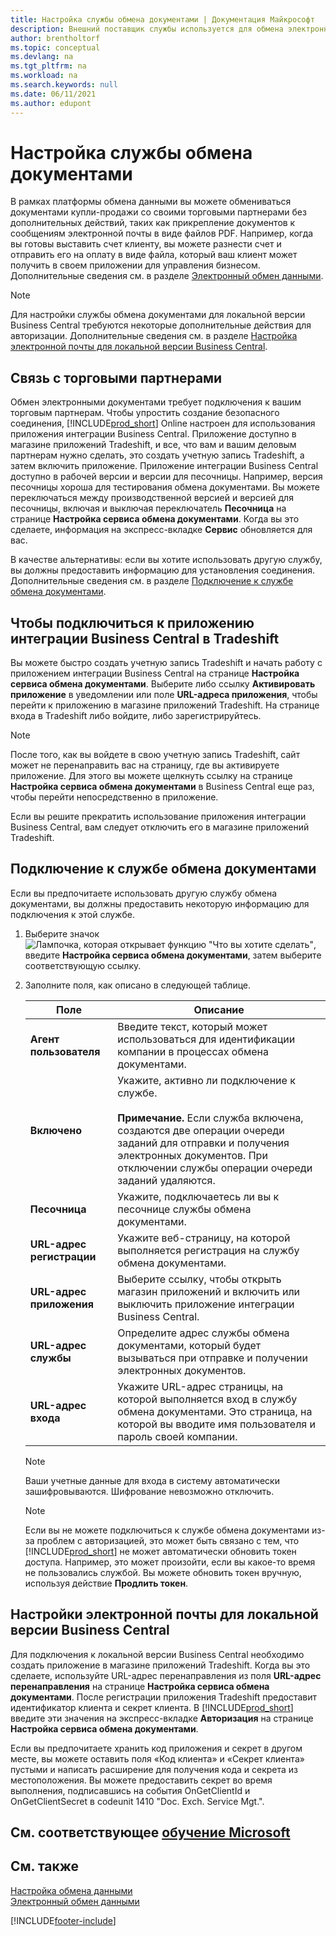 ```yaml
---
title: Настройка службы обмена документами | Документация Майкрософт
description: Внешний поставщик службы используется для обмена электронными документами с деловыми партнерами.
author: brentholtorf
ms.topic: conceptual
ms.devlang: na
ms.tgt_pltfrm: na
ms.workload: na
ms.search.keywords: null
ms.date: 06/11/2021
ms.author: edupont
---
```

# <a name="set-up-a-document-exchange-service"></a><a name="set-up-a-document-exchange-service"></a>Настройка службы обмена документами

В рамках платформы обмена данными вы можете обмениваться документами купли-продажи со своими торговыми партнерами без дополнительных действий, таких как прикрепление документов к сообщениям электронной почты в виде файлов PDF. Например, когда вы готовы выставить счет клиенту, вы можете разнести счет и отправить его на оплату в виде файла, который ваш клиент может получить в своем приложении для управления бизнесом. Дополнительные сведения см. в разделе [Электронный обмен данными](across-data-exchange.md).

> [!NOTE]
> Для настройки службы обмена документами для локальной версии Business Central требуются некоторые дополнительные действия для авторизации. Дополнительные сведения см. в разделе [Настройка электронной почты для локальной версии Business Central](#settings-for-business-central-on-premises).

## <a name="connecting-with-trading-partners"></a><a name="connecting-with-trading-partners"></a>Связь с торговыми партнерами

Обмен электронными документами требует подключения к вашим торговым партнерам. Чтобы упростить создание безопасного соединения, [!INCLUDE[prod_short](includes/prod_short.md)] Online настроен для использования приложения интеграции Business Central. Приложение доступно в магазине приложений Tradeshift, и все, что вам и вашим деловым партнерам нужно сделать, это создать учетную запись Tradeshift, а затем включить приложение. Приложение интеграции Business Central доступно в рабочей версии и версии для песочницы. Например, версия песочницы хороша для тестирования обмена документами. Вы можете переключаться между производственной версией и версией для песочницы, включая и выключая переключатель **Песочница** на странице **Настройка сервиса обмена документами**. Когда вы это сделаете, информация на экспресс-вкладке **Сервис** обновляется для вас.

В качестве альтернативы: если вы хотите использовать другую службу, вы должны предоставить информацию для установления соединения. Дополнительные сведения см. в разделе [Подключение к службе обмена документами](across-how-to-set-up-a-document-exchange-service.md#to-connect-to-a-document-exchange-service).

## <a name="to-connect-to-the-business-central-integration-app-on-tradeshift"></a><a name="to-connect-to-the-business-central-integration-app-on-tradeshift"></a>Чтобы подключиться к приложению интеграции Business Central в Tradeshift

Вы можете быстро создать учетную запись Tradeshift и начать работу с приложением интеграции Business Central на странице **Настройка сервиса обмена документами**. Выберите либо ссылку **Активировать приложение** в уведомлении или поле **URL-адреса приложения**, чтобы перейти к приложению в магазине приложений Tradeshift. На странице входа в Tradeshift либо войдите, либо зарегистрируйтесь.

> [!NOTE]
> После того, как вы войдете в свою учетную запись Tradeshift, сайт может не перенаправить вас на страницу, где вы активируете приложение. Для этого вы можете щелкнуть ссылку на странице **Настройка сервиса обмена документами** в Business Central еще раз, чтобы перейти непосредственно в приложение.

Если вы решите прекратить использование приложения интеграции Business Central, вам следует отключить его в магазине приложений Tradeshift. 

## <a name="to-connect-to-a-document-exchange-service"></a><a name="to-connect-to-a-document-exchange-service"></a>Подключение к службе обмена документами

Если вы предпочитаете использовать другую службу обмена документами, вы должны предоставить некоторую информацию для подключения к этой службе.

1. Выберите значок ![Лампочка, которая открывает функцию "Что вы хотите сделать"](media/ui-search/search_small.png "Что вы хотите сделать"), введите **Настройка сервиса обмена документами**, затем выберите соответствующую ссылку.  
2. Заполните поля, как описано в следующей таблице.  

    |Поле|Описание|  
    |---------------------------------|---------------------------------------|  
    |**Агент пользователя**|Введите текст, который может использоваться для идентификации компании в процессах обмена документами.|  
    |**Включено**|Укажите, активно ли подключение к службе.<br><br> **Примечание.** Если служба включена, создаются две операции очереди заданий для отправки и получения электронных документов. При отключении службы операции очереди заданий удаляются.|  
    |**Песочница**|Укажите, подключаетесь ли вы к песочнице службы обмена документами.|
    |**URL-адрес регистрации**|Укажите веб-страницу, на которой выполняется регистрация на службу обмена документами.|  
    |**URL-адрес приложения**|Выберите ссылку, чтобы открыть магазин приложений и включить или выключить приложение интеграции Business Central.|
    |**URL-адрес службы**|Определите адрес службы обмена документами, который будет вызываться при отправке и получении электронных документов.|  
    |**URL-адрес входа**|Укажите URL-адрес страницы, на которой выполняется вход в службу обмена документами. Это страница, на которой вы вводите имя пользователя и пароль своей компании.|  
    
    > [!NOTE]  
    > Ваши учетные данные для входа в систему автоматически зашифровываются. Шифрование невозможно отключить.

    > [!NOTE]
    > Если вы не можете подключиться к службе обмена документами из-за проблем с авторизацией, это может быть связано с тем, что [!INCLUDE[prod_short](includes/prod_short.md)] не может автоматически обновить токен доступа. Например, это может произойти, если вы какое-то время не пользовались службой. Вы можете обновить токен вручную, используя действие **Продлить токен**.

## <a name="settings-for-business-central-on-premises"></a><a name="settings-for-business-central-on-premises"></a>Настройки электронной почты для локальной версии Business Central

Для подключения к локальной версии Business Central необходимо создать приложение в магазине приложений Tradeshift. Когда вы это сделаете, используйте URL-адрес перенаправления из поля **URL-адрес перенаправления** на странице **Настройка сервиса обмена документами**. После регистрации приложения Tradeshift предоставит идентификатор клиента и секрет клиента. В [!INCLUDE[prod_short](includes/prod_short.md)] введите эти значения на экспресс-вкладке **Авторизация** на странице **Настройка сервиса обмена документами**.

Если вы предпочитаете хранить код приложения и секрет в другом месте, вы можете оставить поля «Код клиента» и «Секрет клиента» пустыми и написать расширение для получения кода и секрета из местоположения. Вы можете предоставить секрет во время выполнения, подписавшись на события OnGetClientId и OnGetClientSecret в codeunit 1410 "Doc. Exch. Service Mgt.".

## <a name="see-related-microsoft-training"></a><a name="see-related-microsoft-training"></a>См. соответствующее [обучение Microsoft](/training/modules/electronic-documents-dynamics-365-business-central/)

## <a name="see-also"></a><a name="see-also"></a>См. также

[Настройка обмена данными](across-set-up-data-exchange.md)  
[Электронный обмен данными](across-data-exchange.md)


[!INCLUDE[footer-include](includes/footer-banner.md)]
